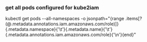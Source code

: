 ### get all pods configured for kube2iam  
kubectl get pods --all-namespaces -o jsonpath="{range .items[?(@.metadata.annotations.iam\.amazonaws\.com/role)]}{.metadata.namespace}{'\t'}{.metadata.name}{'\t'}{.metadata.annotations.iam\.amazonaws\.com/role}{'\n'}{end}"
